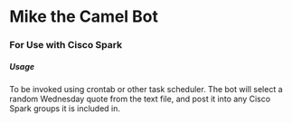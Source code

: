 # Mike the Camel Bot

### For Use with Cisco Spark

##### Usage
To be invoked using crontab or other task scheduler. The bot will select a random Wednesday quote from the text file, and post it into any Cisco Spark groups it is included in.